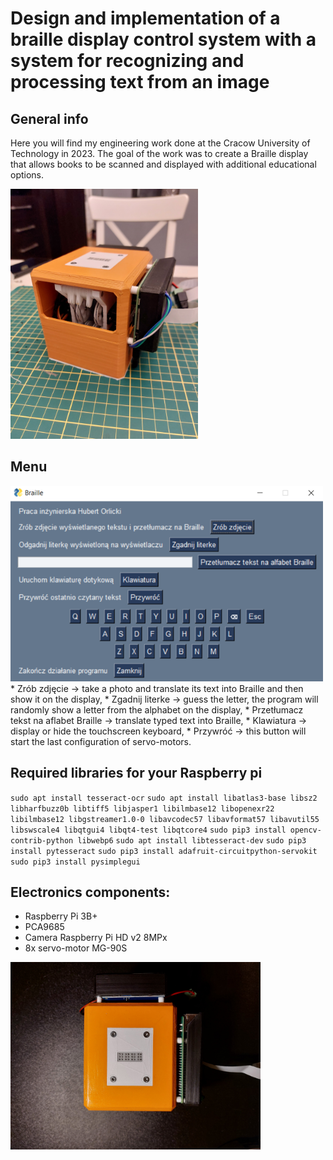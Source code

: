 # Design and implementation of a braille display control system with a system for recognizing and processing text from an image

## General info

Here you will find my engineering work done at the Cracow University of Technology in 2023. 
The goal of the work was to create a Braille display that allows books to be scanned and displayed with additional educational options.

<img src="./20230106_172618.jpg" width="300" title="device"> 

## Menu
<img src="./menu.PNG" width="500" title="device"> 
* Zrób zdjęcie -> take a photo and translate its text into Braille and then show it on the display,
* Zgadnij literke -> guess the letter, the program will randomly show a letter from the alphabet on the display,
* Przetłumacz tekst na aflabet Braille -> translate typed text into Braille,
* Klawiatura -> display or hide the touchscreen keyboard,
* Przywróć ->  this button will start the last configuration of servo-motors.

## Required libraries for your Raspberry pi
`sudo apt install tesseract-ocr`
`sudo apt install libatlas3-base libsz2 libharfbuzz0b libtiff5 libjasper1 libilmbase12 libopenexr22 libilmbase12 libgstreamer1.0-0 libavcodec57 libavformat57 libavutil55 libswscale4 libqtgui4 libqt4-test libqtcore4`
`sudo pip3 install opencv-contrib-python libwebp6`
`sudo apt install libtesseract-dev`
`sudo pip3 install pytesseract`
`sudo pip3 install adafruit-circuitpython-servokit`
`sudo pip3 install pysimplegui`

## Electronics components:
* Raspberry Pi 3B+
* PCA9685
* Camera Raspberry Pi HD v2 8MPx
* 8x servo-motor MG-90S

<img src="./20230106_172948.jpg" width="400" title="display">
